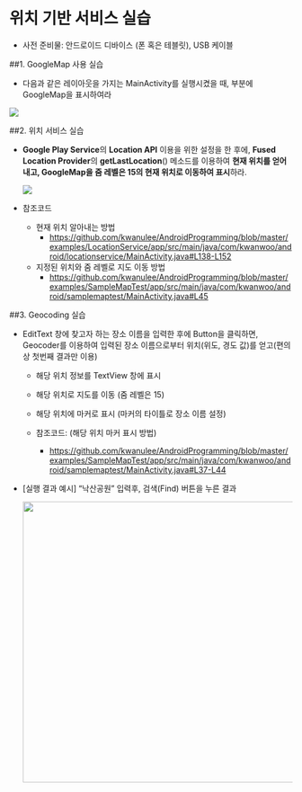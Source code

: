# 위치 기반 서비스 실습

* 사전 준비물: 안드로이드 디바이스 (폰 혹은 테블릿), USB 케이블

##1. GoogleMap 사용 실습
* 다음과 같은 레이아웃을 가지는 MainActivity를 실행시켰을 때, <fragment> 부분에 GoogleMap을 표시하여라

<img src="figures/google-map-lab.png">

##2. 위치 서비스 실습
* **Google Play Service**의 **Location API** 이용을 위한 설정을 한 후에, **Fused Location Provider**의 **getLastLocation**() 메소드를 이용하여 **현재 위치를 얻어 내고, GoogleMap을 줌 레벨은 15의 현재 위치로 이동하여 표시**하라.

	<img src="figures/current-poistion-google-map.png">

* 참조코드
	* 현재 위치 알아내는 방법
		* https://github.com/kwanulee/AndroidProgramming/blob/master/examples/LocationService/app/src/main/java/com/kwanwoo/android/locationservice/MainActivity.java#L138-L152
	* 지정된 위치와 줌 레벨로 지도 이동 방법
		*  	https://github.com/kwanulee/AndroidProgramming/blob/master/examples/SampleMapTest/app/src/main/java/com/kwanwoo/android/samplemaptest/MainActivity.java#L45

##3. Geocoding 실습
* EditText 창에 찾고자 하는 장소 이름을 입력한 후에 Button을 클릭하면, Geocoder를 이용하여 입력된 장소 이름으로부터 위치(위도, 경도 값)를 얻고(편의상 첫번째 결과만 이용) 	* 해당 위치 정보를 TextView 창에 표시	* 해당 위치로 지도를 이동 (줌 레벨은 15)	* 해당 위치에 마커로 표시 (마커의 타이틀로 장소 이름 설정)	* 참조코드: (해당 위치 마커 표시 방법)		* https://github.com/kwanulee/AndroidProgramming/blob/master/examples/SampleMapTest/app/src/main/java/com/kwanwoo/android/samplemaptest/MainActivity.java#L37-L44 	 
* [실행 결과 예시] “낙산공원” 입력후, 검색(Find) 버튼을 누른 결과

	<img src="figures/google-map-lab3.png" width=500>